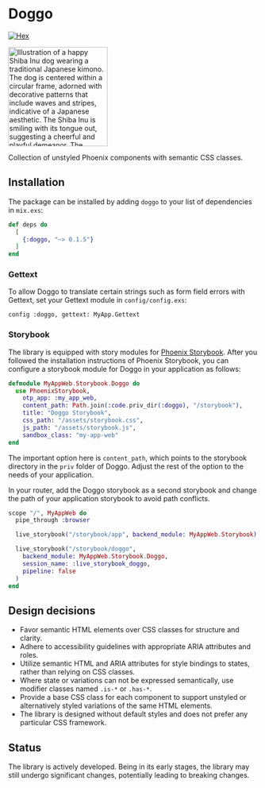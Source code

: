 # Doggo

[![Hex](https://img.shields.io/hexpm/v/doggo)](https://hex.pm/packages/doggo)

<img src="https://github.com/woylie/doggo/raw/main/doggo.png" alt="Illustration of a happy Shiba Inu dog wearing a traditional Japanese kimono. The dog is centered within a circular frame, adorned with decorative patterns that include waves and stripes, indicative of a Japanese aesthetic. The Shiba Inu is smiling with its tongue out, suggesting a cheerful and playful demeanor. The kimono features bold red and white accents, complementing the dog's tan and white fur." width="200"/>

Collection of unstyled Phoenix components with semantic CSS classes.

## Installation

The package can be installed by adding `doggo` to your list of dependencies in
`mix.exs`:

```elixir
def deps do
  [
    {:doggo, "~> 0.1.5"}
  ]
end
```

### Gettext

To allow Doggo to translate certain strings such as form field errors with
Gettext, set your Gettext module in `config/config.exs`:

    config :doggo, gettext: MyApp.Gettext

### Storybook

The library is equipped with story modules for
[Phoenix Storybook](https://hex.pm/packages/phoenix_storybook). After you
followed the installation instructions of Phoenix Storybook, you can configure a
storybook module for Doggo in your application as follows:

```elixir
defmodule MyAppWeb.Storybook.Doggo do
  use PhoenixStorybook,
    otp_app: :my_app_web,
    content_path: Path.join(:code.priv_dir(:doggo), "/storybook"),
    title: "Doggo Storybook",
    css_path: "/assets/storybook.css",
    js_path: "/assets/storybook.js",
    sandbox_class: "my-app-web"
end
```

The important option here is `content_path`, which points to the storybook
directory in the `priv` folder of Doggo. Adjust the rest of the option to the
needs of your application.

In your router, add the Doggo storybook as a second storybook and change the
path of your application storybook to avoid path conflicts.

```elixir
scope "/", MyAppWeb do
  pipe_through :browser

  live_storybook("/storybook/app", backend_module: MyAppWeb.Storybook)

  live_storybook("/storybook/doggo",
    backend_module: MyAppWeb.Storybook.Doggo,
    session_name: :live_storybook_doggo,
    pipeline: false
  )
end
```

## Design decisions

- Favor semantic HTML elements over CSS classes for structure and clarity.
- Adhere to accessibility guidelines with appropriate ARIA attributes and roles.
- Utilize semantic HTML and ARIA attributes for style bindings to states, rather
  than relying on CSS classes.
- Where state or variations can not be expressed semantically, use modifier
  classes named `.is-*` or `.has-*`.
- Provide a base CSS class for each component to support unstyled or
  alternatively styled variations of the same HTML elements.
- The library is designed without default styles and does not prefer any
  particular CSS framework.

## Status

The library is actively developed. Being in its early stages, the library may
still undergo significant changes, potentially leading to breaking changes.

